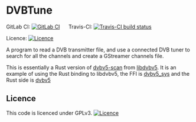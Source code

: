 # DVBTune

GitLab CI: [![GitLab CI](https://gitlab.com/Russel/DVBTune/badges/master/pipeline.svg)](https://gitlab.com/Russel/dvbtune)
&nbsp;&nbsp;&nbsp;&nbsp;
Travis-CI: [![Travis-CI build status](https://travis-ci.org/russel/DVBTune.svg?branch=master)](https://travis-ci.org/russel/DVBTune)

Licence: [![Licence](https://img.shields.io/badge/license-GPL_3-green.svg)](https://www.gnu.org/licenses/gpl-3.0.en.html)

A program to read a DVB transmitter file, and use a connected DVB tuner to search for all the channels and
create a GStreamer channels file.

This is essentially a Rust version of [dvbv5-scan](https://www.linuxtv.org/wiki/index.php/Dvbv5-scan)
from [libdvbv5](https://linuxtv.org/docs/libdvbv5/). It is an example of using the Rust binding to libdvbv5,
the FFI is [dvbv5_sys](https://crates.io/crates/dvbv5-sys) and the Rust side is [dvbv5](.https://crates.io/crates/dvbv5)

## Licence

This code is licenced under GPLv3.
[![Licence](https://www.gnu.org/graphics/gplv3-127x51.png)](https://www.gnu.org/licenses/gpl-3.0.en.html)

